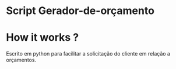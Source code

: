 # Script Gerador-de-orçamento

# How it works ?
Escrito em python para facilitar a solicitação do cliente em relação a orçamentos.




